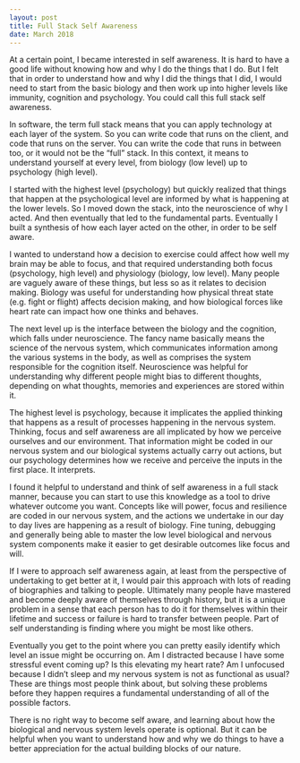 ```yaml
---
layout: post
title: Full Stack Self Awareness
date: March 2018
---
```

At a certain point, I became interested in self awareness. It is hard to have a good life without knowing how and why I do the things that I do. But I felt that in order to understand how and why I did the things that I did, I would need to start from the basic biology and then work up into higher levels like immunity, cognition and psychology. You could call this full stack self awareness.

In software, the term full stack means that you can apply technology at each layer of the system. So you can write code that runs on the client, and code that runs on the server. You can write the code that runs in between too, or it would not be the “full” stack. In this context, it means to understand yourself at every level, from biology (low level) up to psychology (high level).

I started with the highest level (psychology) but quickly realized that things that happen at the psychological level are informed by what is happening at the lower levels. So I moved down the stack, into the neuroscience of why I acted. And then eventually that led to the fundamental parts. Eventually I built a synthesis of how each layer acted on the other, in order to be self aware.

I wanted to understand how a decision to exercise could affect how well my brain may be able to focus, and that required understanding both focus (psychology, high level) and physiology (biology, low level). Many people are vaguely aware of these things, but less so as it relates to decision making. Biology was useful for understanding how physical threat state (e.g. fight or flight) affects decision making, and how biological forces like heart rate can impact how one thinks and behaves.

The next level up is the interface between the biology and the cognition, which falls under neuroscience. The fancy name basically means the science of the nervous system, which communicates information among the various systems in the body, as well as comprises the system responsible for the cognition itself. Neuroscience was helpful for understanding why different people might bias to different thoughts, depending on what thoughts, memories and experiences are stored within it.

The highest level is psychology, because it implicates the applied thinking that happens as a result of processes happening in the nervous system. Thinking, focus and self awareness are all implicated by how we perceive ourselves and our environment. That information might be coded in our nervous system and our biological systems actually carry out actions, but our psychology determines how we receive and perceive the inputs in the first place. It interprets.

I found it helpful to understand and think of self awareness in a full stack manner, because you can start to use this knowledge as a tool to drive whatever outcome you want. Concepts like will power, focus and resilience are coded in our nervous system, and the actions we undertake in our day to day lives are happening as a result of biology. Fine tuning, debugging and generally being able to master the low level biological and nervous system components make it easier to get desirable outcomes like focus and will.

If I were to approach self awareness again, at least from the perspective of undertaking to get better at it, I would pair this approach with lots of reading of biographies and talking to people. Ultimately many people have mastered and become deeply aware of themselves through history, but it is a unique problem in a sense that each person has to do it for themselves within their lifetime and success or failure is hard to transfer between people. Part of self understanding is finding where you might be most like others.

Eventually you get to the point where you can pretty easily identify which level an issue might be occurring on. Am I distracted because I have some stressful event coming up? Is this elevating my heart rate? Am I unfocused because I didn’t sleep and my nervous system is not as functional as usual? These are things most people think about, but solving these problems before they happen requires a fundamental understanding of all of the possible factors.

There is no right way to become self aware, and learning about how the biological and nervous system levels operate is optional. But it can be helpful when you want to understand how and why we do things to have a better appreciation for the actual building blocks of our nature.
